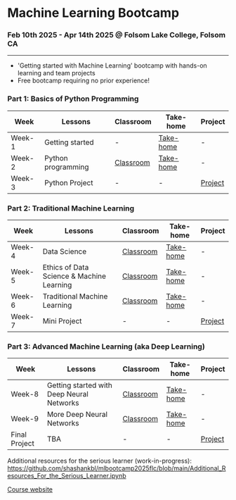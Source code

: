 # Machine Learning Bootcamp
### Feb 10th 2025 - Apr 14th 2025 @ Folsom Lake College, Folsom CA
---
- 'Getting started with Machine Learning' bootcamp with hands-on learning and team projects
- Free bootcamp requiring no prior experience!

### Part 1: Basics of Python Programming
| Week | Lessons | Classroom | Take-home | Project |
|----|----|----|----|----|
| Week-1 | Getting started | - | [Take-home](https://github.com/shashankbl/mlbootcamp2025flc/blob/main/1_Basics_GettingStartedWithProgramming.ipynb) | - |
| Week-2 | Python programming | [Classroom](https://github.com/shashankbl/mlbootcamp2025flc/blob/main/2_Basics_PythonProgramming.ipynb) | [Take-home](https://github.com/shashankbl/mlbootcamp2025flc/blob/main/2_Basics_PythonProgramming_Takehome.ipynb) | - |
| Week-3 | Python Project | - | - | [Project](https://github.com/shashankbl/mlbootcamp2025flc/blob/main/3_Basics_PythonProject.ipynb) |


### Part 2: Traditional Machine Learning
| Week | Lessons | Classroom | Take-home | Project |
|----|----|----|----|----|
| Week-4 | Data Science | [Classroom](https://github.com/shashankbl/mlbootcamp2025flc/blob/main/4_DataScience_Intro.ipynb) | [Take-home](https://github.com/shashankbl/mlbootcamp2025flc/blob/main/4_DataScience_TakeHome.ipynb) | - |
| Week-5 | Ethics of Data Science & Machine Learning | [Classroom]() | [Take-home]() | - |
| Week-6 | Traditional Machine Learning | [Classroom]() | [Take-home]() | - |
| Week-7 | Mini Project | - | - | [Project]() |


### Part 3: Advanced Machine Learning (aka Deep Learning)
| Week | Lessons | Classroom | Take-home | Project |
|----|----|----|----|----|
| Week-8 | Getting started with Deep Neural Networks | [Classroom]() | [Take-home]() | - |
| Week-9 | More Deep Neural Networks | [Classroom]() | [Take-home]() | - |
| Final Project | TBA | - | - | [Project]() |


Additional resources for the serious learner (work-in-progress):
https://github.com/shashankbl/mlbootcamp2025flc/blob/main/Additional_Resources_For_the_Serious_Learner.ipynb

[Course website](https://sites.google.com/view/mlbootcamp2025flc)
